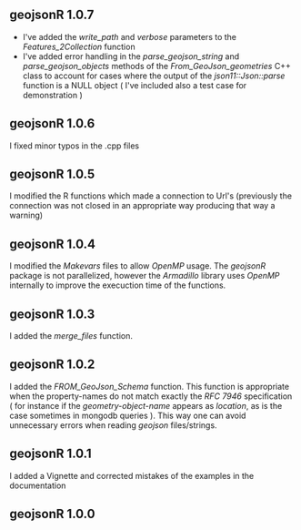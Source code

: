 
## geojsonR 1.0.7

* I've added the *write_path* and *verbose* parameters to the *Features_2Collection* function
* I've added error handling in the *parse_geojson_string* and *parse_geojson_objects* methods of the *From_GeoJson_geometries* C++ class to account for cases where the output of the *json11::Json::parse* function is a NULL object ( I've included also a test case for demonstration )


## geojsonR 1.0.6

I fixed minor typos in the .cpp files


## geojsonR 1.0.5

I modified the R functions which made a connection to Url's  (previously the connection was not closed in an appropriate way producing that way a warning)


## geojsonR 1.0.4

I modified the *Makevars* files to allow *OpenMP* usage. The *geojsonR* package is not parallelized, however the *Armadillo* library uses *OpenMP* internally to improve the execuction time of the functions.


## geojsonR 1.0.3

I added the *merge_files* function.


## geojsonR 1.0.2

I added the *FROM_GeoJson_Schema* function. This function is appropriate when the property-names do not match exactly the *RFC 7946* specification ( for instance if the *geometry-object-name* appears as *location*, as is the case sometimes in mongodb queries ). This way one can avoid unnecessary errors when reading *geojson* files/strings.


## geojsonR 1.0.1

I added a Vignette and corrected mistakes of the examples in the documentation


## geojsonR 1.0.0

